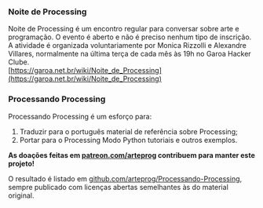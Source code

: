 ### Noite de Processing
Noite de Processing é um encontro regular para conversar sobre arte e programação. O evento é aberto e não é preciso nenhum tipo de inscrição. A atividade é organizada voluntariamente por Monica Rizzolli e Alexandre Villares, normalmente na última terça de cada mês às 19h no Garoa Hacker Clube.<br>
[https://garoa.net.br/wiki/Noite_de_Processing](https://garoa.net.br/wiki/Noite_de_Processing)

### Processando Processing
Processando Processing é um esforço para:

1. Traduzir para o português material de referência sobre Processing;
2. Portar para o Processing Modo Python tutoriais e outros exemplos.

**As doações feitas em [patreon.com/arteprog](http://patreon.com/arteprog) contribuem para manter este projeto!**

O resultado é listado em [github.com/arteprog/Processando-Processing](http://github.com/arteprog/Processando-Processing), sempre publicado com licenças abertas semelhantes às do material original.

